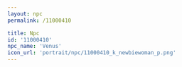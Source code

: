 ```yaml
---
layout: npc
permalink: /11000410

title: Npc
id: '11000410'
npc_name: 'Venus'
icon_url: 'portrait/npc/11000410_k_newbiewoman_p.png'
---
```


